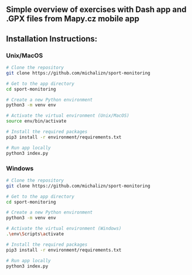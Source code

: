 ## Simple overview of exercises with Dash app and .GPX files from Mapy.cz mobile app 

## Installation Instructions:

### Unix/MacOS
```bash
# Clone the repository
git clone https://github.com/michalizn/sport-monitoring

# Get to the app directory
cd sport-monitoring

# Create a new Python environment
python3 -m venv env

# Activate the virtual environment (Unix/MacOS)
source env/bin/activate

# Install the required packages
pip3 install -r environment/requirements.txt

# Run app locally
python3 index.py
```
### Windows
```bash
# Clone the repository
git clone https://github.com/michalizn/sport-monitoring

# Get to the app directory
cd sport-monitoring

# Create a new Python environment
python3 -m venv env

# Activate the virtual environment (Windows)
.\env\Scripts\activate

# Install the required packages
pip3 install -r environment/requirements.txt

# Run app locally
python3 index.py
```
